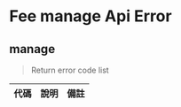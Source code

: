 # Fee manage Api Error

## manage
> Return error code list

| 代碼   | 說明 | 備註 |
| ------ | -------------------------------- | ------ |
